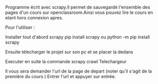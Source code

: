 Programme écrit avec scrapy.Il permet de sauvegardé l'ensemble des pages d'un
cours sur openclassroom.Ainsi vous pouvez lire le cours en etant hors connexion apres.

Pour l'utiliser :

Installer tout d'abord scrapy
pip install scrapy ou python -m pip install scrapy

Ensuite télecharger le projet sur son pc et se placer la dedans

Executer en suite la commande 
scrapy crawl Telechargeur

Il vous sera demander l'url de la page de depart (noter qu'il s'agit de la première du cours )
Entrer l'url et appuyer sur entrée.


